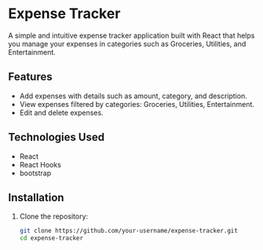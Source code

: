 # Expense Tracker

A simple and intuitive expense tracker application built with React that helps you manage your expenses in categories such as Groceries, Utilities, and Entertainment.

## Features

- Add expenses with details such as amount, category, and description.
- View expenses filtered by categories: Groceries, Utilities, Entertainment.
- Edit and delete expenses.

## Technologies Used

- React
- React Hooks
- bootstrap

## Installation

1. Clone the repository:

   ```sh
   git clone https://github.com/your-username/expense-tracker.git
   cd expense-tracker
